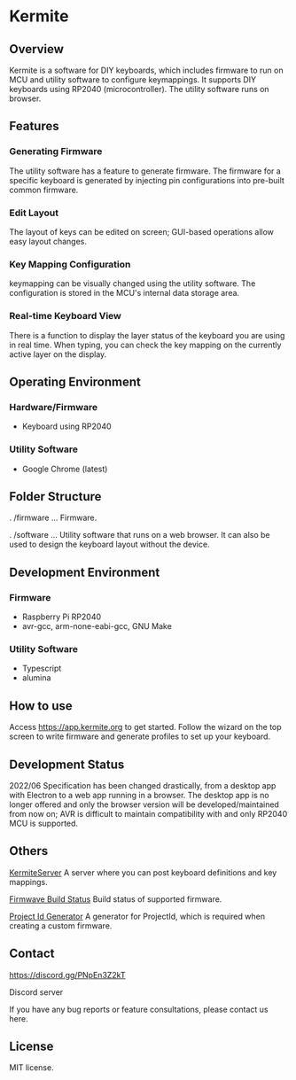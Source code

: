 # Kermite

## Overview

Kermite is a software for DIY keyboards, which includes firmware to run on MCU and utility software to configure keymappings. It supports DIY keyboards using RP2040 (microcontroller). The utility software runs on browser.

## Features

### Generating Firmware

The utility software has a feature to generate firmware. The firmware for a specific keyboard is generated by injecting pin configurations into pre-built common firmware.

### Edit Layout

The layout of keys can be edited on screen; GUI-based operations allow easy layout changes.

### Key Mapping Configuration

keymapping can be visually changed using the utility software. The configuration is stored in the MCU's internal data storage area.

### Real-time Keyboard View

There is a function to display the layer status of the keyboard you are using in real time. When typing, you can check the key mapping on the currently active layer on the display.
## Operating Environment

### Hardware/Firmware
- Keyboard using RP2040
### Utility Software
- Google Chrome (latest)
## Folder Structure

. /firmware ... Firmware.

. /software ... Utility software that runs on a web browser. It can also be used to design the keyboard layout without the device.

## Development Environment

### Firmware
- Raspberry Pi RP2040
- avr-gcc, arm-none-eabi-gcc, GNU Make

### Utility Software
- Typescript
- alumina

## How to use

Access https://app.kermite.org to get started. Follow the wizard on the top screen to write firmware and generate profiles to set up your keyboard.
## Development Status

2022/06
Specification has been changed drastically, from a desktop app with Electron to a web app running in a browser. The desktop app is no longer offered and only the browser version will be developed/maintained from now on; AVR is difficult to maintain compatibility with and only RP2040 MCU is supported.

## Others
[KermiteServer](https://server.kermite.org/) A server where you can post keyboard definitions and key mappings.

[Firmwave Build Status](https://assets.kermite.org/firmware-stats/) Build status of supported firmware.

[Project Id Generator](https://assets.kermite.org/krs/generator/) A generator for ProjectId, which is required when creating a custom firmware.

## Contact
https://discord.gg/PNpEn3Z2kT

Discord server

If you have any bug reports or feature consultations, please contact us here.
## License
MIT license.

